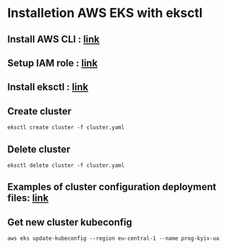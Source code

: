 # Installetion AWS EKS with eksctl

## Install AWS CLI : [link](https://docs.aws.amazon.com/cli/latest/userguide/getting-started-install.html)

## Setup IAM role : [link](https://docs.aws.amazon.com/cli/latest/userguide/cli-authentication-user.html)

## Install eksctl : [link](https://eksctl.io/introduction/#installation)

## Create cluster

```shell
eksctl create cluster -f cluster.yaml
```

## Delete cluster

```shell
eksctl delete cluster -f cluster.yaml
```

## Examples of cluster configuration deployment files: [link](https://github.com/eksctl-io/eksctl/tree/main/examples)

## Get new cluster kubeconfig

```shell
aws eks update-kubeconfig --region eu-central-1 --name prog-kyiv-ua
```
